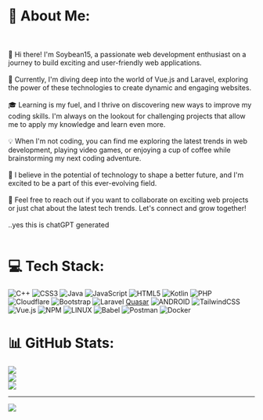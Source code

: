 # 💫 About Me:
<br><br>
👋 Hi there! I'm Soybean15, a passionate web development enthusiast on a journey to build exciting and user-friendly web applications.<br><br>🚀 Currently, I'm diving deep into the world of Vue.js and Laravel, exploring the power of these technologies to create dynamic and engaging websites.<br><br>🎓 Learning is my fuel, and I thrive on discovering new ways to improve my coding skills. I'm always on the lookout for challenging projects that allow me to apply my knowledge and learn even more.<br><br>💡 When I'm not coding, you can find me exploring the latest trends in web development, playing video games, or enjoying a cup of coffee while brainstorming my next coding adventure.<br><br>🌟 I believe in the potential of technology to shape a better future, and I'm excited to be a part of this ever-evolving field.<br><br>📧 Feel free to reach out if you want to collaborate on exciting web projects or just chat about the latest tech trends. Let's connect and grow together!<br><br>..yes this is chatGPT generated <br><br> 


# 💻 Tech Stack:
![C++](https://img.shields.io/badge/c++-%2300599C.svg?style=for-the-badge&logo=c%2B%2B&logoColor=white) ![CSS3](https://img.shields.io/badge/css3-%231572B6.svg?style=for-the-badge&logo=css3&logoColor=white) ![Java](https://img.shields.io/badge/java-%23ED8B00.svg?style=for-the-badge&logo=java&logoColor=white) ![JavaScript](https://img.shields.io/badge/javascript-%23323330.svg?style=for-the-badge&logo=javascript&logoColor=%23F7DF1E) ![HTML5](https://img.shields.io/badge/html5-%23E34F26.svg?style=for-the-badge&logo=html5&logoColor=white) ![Kotlin](https://img.shields.io/badge/kotlin-%230095D5.svg?style=for-the-badge&logo=kotlin&logoColor=white) ![PHP](https://img.shields.io/badge/php-%23777BB4.svg?style=for-the-badge&logo=php&logoColor=white) ![Cloudflare](https://img.shields.io/badge/Cloudflare-F38020?style=for-the-badge&logo=Cloudflare&logoColor=white) ![Bootstrap](https://img.shields.io/badge/bootstrap-%23563D7C.svg?style=for-the-badge&logo=bootstrap&logoColor=white) ![Laravel](https://img.shields.io/badge/laravel-%23FF2D20.svg?style=for-the-badge&logo=laravel&logoColor=white) [Quasar](https://img.shields.io/badge/Quasar-16B7FB?style=for-the-badge&logo=quasar&logoColor=black) ![ANDROID](https://img.shields.io/badge/android-%2320232a.svg?style=for-the-badge&logo=android&logoColor=%a4c639) ![TailwindCSS](https://img.shields.io/badge/tailwindcss-%2338B2AC.svg?style=for-the-badge&logo=tailwind-css&logoColor=white) ![Vue.js](https://img.shields.io/badge/vuejs-%2335495e.svg?style=for-the-badge&logo=vuedotjs&logoColor=%234FC08D) ![NPM](https://img.shields.io/badge/NPM-%23000000.svg?style=for-the-badge&logo=npm&logoColor=white) ![LINUX](https://img.shields.io/badge/Linux-FCC624?style=for-the-badge&logo=linux&logoColor=black) ![Babel](https://img.shields.io/badge/Babel-F9DC3e?style=for-the-badge&logo=babel&logoColor=black) ![Postman](https://img.shields.io/badge/Postman-FF6C37?style=for-the-badge&logo=postman&logoColor=white) ![Docker](https://img.shields.io/badge/docker-%230db7ed.svg?style=for-the-badge&logo=docker&logoColor=white)
# 📊 GitHub Stats:
![](https://github-readme-stats.vercel.app/api?username=soybean15&theme=dark&hide_border=false&include_all_commits=false&count_private=false)<br/>
![](https://github-readme-streak-stats.herokuapp.com/?user=soybean15&theme=dark&hide_border=false)<br/>
![](https://github-readme-stats.vercel.app/api/top-langs/?username=soybean15&theme=dark&hide_border=false&include_all_commits=false&count_private=false&layout=compact)

---
[![](https://visitcount.itsvg.in/api?id=soybean15&icon=0&color=0)](https://visitcount.itsvg.in)

<!-- Proudly created with GPRM ( https://gprm.itsvg.in ) -->
